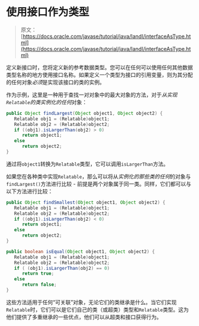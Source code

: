 # 使用接口作为类型

> 原文： [https://docs.oracle.com/javase/tutorial/java/IandI/interfaceAsType.html](https://docs.oracle.com/javase/tutorial/java/IandI/interfaceAsType.html)

定义新接口时，您将定义新的参考数据类型。您可以在任何可以使用任何其他数据类型名称的地方使用接口名称。如果定义一个类型为接口的引用变量，则为其分配的任何对象*必须*是实现该接口的类的实例。

作为示例，这里是一种用于查找一对对象中的最大对象的方法，对于*从实现`Relatable`的类实例化的任何*对象：

```java
public Object findLargest(Object object1, Object object2) {
   Relatable obj1 = (Relatable)object1;
   Relatable obj2 = (Relatable)object2;
   if ((obj1).isLargerThan(obj2) > 0)
      return object1;
   else 
      return object2;
}

```

通过将`object1`转换为`Relatable`类型，它可以调用`isLargerThan`方法。

如果您在各种类中实现`Relatable`，那么可以将从*实例化的那些类的任何*的对象与`findLargest()`方法进行比较 - 前提是两个对象属于同一类。同样，它们都可以与以下方法进行比较：

```java
public Object findSmallest(Object object1, Object object2) {
   Relatable obj1 = (Relatable)object1;
   Relatable obj2 = (Relatable)object2;
   if ((obj1).isLargerThan(obj2) < 0)
      return object1;
   else 
      return object2;
}

public boolean isEqual(Object object1, Object object2) {
   Relatable obj1 = (Relatable)object1;
   Relatable obj2 = (Relatable)object2;
   if ( (obj1).isLargerThan(obj2) == 0)
      return true;
   else 
      return false;
}

```

这些方法适用于任何“可关联”对象，无论它们的类继承是什么。当它们实现`Relatable`时，它们可以是它们自己的类（或超类）类型和`Relatable`类型。这为他们提供了多重继承的一些优点，他们可以从超类和接口获得行为。